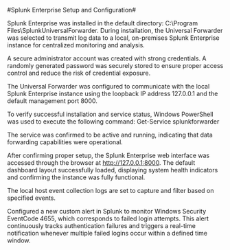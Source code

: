 #Splunk Enterprise Setup and Configuration#

Splunk Enterprise was installed in the default directory:
C:\Program Files\SplunkUniversalForwarder.
During installation, the Universal Forwarder was selected to transmit log data to a local, on-premises Splunk Enterprise instance for centralized monitoring and analysis.

A secure administrator account was created with strong credentials. A randomly generated password was securely stored to ensure proper access control and reduce the risk of credential exposure.

The Universal Forwarder was configured to communicate with the local Splunk Enterprise instance using the loopback IP address 127.0.0.1 and the default management port 8000.

To verify successful installation and service status, Windows PowerShell was used to execute the following command:
Get-Service splunkforwarder


The service was confirmed to be active and running, indicating that data forwarding capabilities were operational.

After confirming proper setup, the Splunk Enterprise web interface was accessed through the browser at http://127.0.0.1:8000. The default dashboard layout successfully loaded, displaying system health indicators and confirming the instance was fully functional.


The local host event collection logs are set to capture and filter based on specified events.

Configured a new custom alert in Splunk to monitor Windows Security EventCode 4655, which corresponds to failed login attempts.
This alert continuously tracks authentication failures and triggers a real-time notification whenever multiple failed logins occur within a defined time window.

